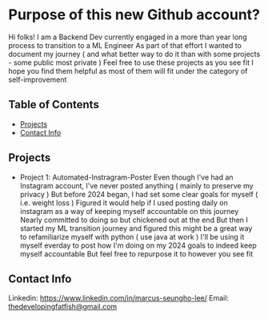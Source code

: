 # Purpose of this new Github account?

Hi folks! 
I am a Backend Dev currently engaged in a more than year long process to transition to a ML Engineer
As part of that effort I wanted to document my journey ( and what better way to do it than with some projects - some public most private )
Feel free to use these projects as you see fit 
I hope you find them helpful as most of them will fit under the category of self-improvement

## Table of Contents
- [Projects](#projects)
- [Contact Info](#contactInfo)


## Projects

- Project 1: Automated-Instragram-Poster
Even though I've had an Instagram account, I've never posted anything ( mainly to preserve my privacy ) 
But before 2024 began, I had set some clear goals for myself ( i.e. weight loss )
Figured it would help if I used posting daily on instagram as a way of keeping myself accountable on this journey
Nearly committed to doing so but chickened out at the end
But then I started my ML transition journey and figured this might be a great way to refamiliarize myself with python ( use java at work )
I'll be using it myself everday to post how I'm doing on my 2024 goals to indeed keep myself accountable
But feel free to repurpose it to however you see fit


## Contact Info
Linkedin: https://www.linkedin.com/in/marcus-seungho-lee/
Email: thedevelopingfatfish@gmail.com

<!---
Fatfish-The-Dev/Fatfish-The-Dev is a ✨ special ✨ repository because its `README.md` (this file) appears on your GitHub profile.
You can click the Preview link to take a look at your changes.
--->
